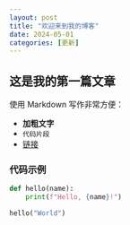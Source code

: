 ```yaml
---
layout: post
title: "欢迎来到我的博客"
date: 2024-05-01
categories: [更新]
---
```


## 这是我的第一篇文章

使用 Markdown 写作非常方便：

- **加粗文字**
- `代码片段`
- [链接](https://example.com)

### 代码示例
```python
def hello(name):
    print(f"Hello, {name}!")

hello("World")
